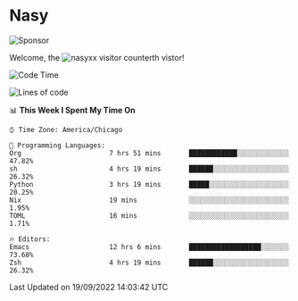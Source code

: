 # Nasy

<!--
<p align="center">
<img height="200" src="https://github-readme-stats.vercel.app/api?username=nasyxx&count_private=true&show_icons=true&theme=dracula&include_all_commits=true"/>
<img height="200" src="https://github-readme-stats.vercel.app/api/top-langs/?username=nasyxx&theme=dracula&hide=html,jupyter+notebook&count_private=true&show_icons=true"/>
</p>

  
----------------
-->

![Sponsor](https://img.shields.io/static/v1.svg?label=Sponsor&message=%E2%9D%A4&logo=GitHub&style=flat&color=pink)
 
Welcome, the ![nasyxx visitor counter](https://count.getloli.com/get/@nasyxx?theme=rule34)th vistor!
 
<!--START_SECTION:waka-->
![Code Time](http://img.shields.io/badge/Code%20Time-2%2C644%20hrs%2032%20mins-blue)

![Lines of code](https://img.shields.io/badge/From%20Hello%20World%20I%27ve%20Written-5%20Million%20lines%20of%20code-blue)

📊 **This Week I Spent My Time On** 

```text
⌚︎ Time Zone: America/Chicago

💬 Programming Languages: 
Org                      7 hrs 51 mins       ████████████░░░░░░░░░░░░░   47.82% 
sh                       4 hrs 19 mins       ██████░░░░░░░░░░░░░░░░░░░   26.32% 
Python                   3 hrs 19 mins       █████░░░░░░░░░░░░░░░░░░░░   20.25% 
Nix                      19 mins             ░░░░░░░░░░░░░░░░░░░░░░░░░   1.95% 
TOML                     16 mins             ░░░░░░░░░░░░░░░░░░░░░░░░░   1.71%

🔥 Editors: 
Emacs                    12 hrs 6 mins       ██████████████████░░░░░░░   73.68% 
Zsh                      4 hrs 19 mins       ██████░░░░░░░░░░░░░░░░░░░   26.32%

```


 Last Updated on 19/09/2022 14:03:42 UTC
<!--END_SECTION:waka-->

<!-- ![visitors](https://visitor-badge.laobi.icu/badge?page_id=nasyxx.nasyxx) -->
